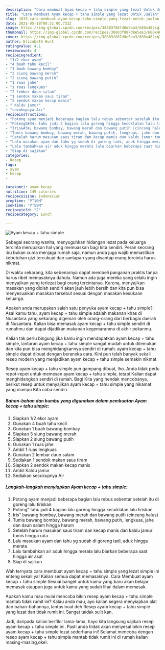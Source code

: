 ```yaml
---
description: "Cara membuat Ayam kecap + tahu simple yang lezat Untuk Jualan"
title: "Cara membuat Ayam kecap + tahu simple yang lezat Untuk Jualan"
slug: 1033-cara-membuat-ayam-kecap-tahu-simple-yang-lezat-untuk-jualan
date: 2021-05-18T00:52:00.731Z
image: https://img-global.cpcdn.com/recipes/38803f887d8e5ea3/680x482cq70/ayam-kecap-tahu-simple-foto-resep-utama.jpg
thumbnail: https://img-global.cpcdn.com/recipes/38803f887d8e5ea3/680x482cq70/ayam-kecap-tahu-simple-foto-resep-utama.jpg
cover: https://img-global.cpcdn.com/recipes/38803f887d8e5ea3/680x482cq70/ayam-kecap-tahu-simple-foto-resep-utama.jpg
author: Elizabeth Hunt
ratingvalue: 4.1
reviewcount: 4
recipeingredient:
- "1/2 ekor ayam"
- "4 buah tahu kecil"
- "1 buah bawang bombay"
- "3 siung bawang merah"
- "2 siung bawang putih"
- "1 ruas jahe"
- "1 ruas lengkuas"
- "2 lembar daun salam"
- "1 sendok makan saus tiram"
- "2 sendok makan kecap manis"
- " Kaldu jamur"
- "secukupnya Air"
recipeinstructions:
- "Potong ayam menjadi beberapa bagian lalu rebus sebentar setelah itu di goreng lalu tiriskan"
- "Potong&#34; tahu jadi 4 bagian lalu goreng hingga kecoklatan lalu tiriskan"
- "Iris&#34; bawang bombay, bawang merah dan bawang putih (cincang halus)"
- "Tumis bawang bombay, bawang merah, bawang putih, lengkuas, jahe dan daun salam hingga harum"
- "Setelah harum masukan saus tiram dan kecap manis dan kaldu jamur tumis hingga rata"
- "Lalu masukan ayam dan tahu yg sudah di goreng tadi, aduk hingga merata"
- "Lalu tambahkan air aduk hingga merata lalu biarkan beberapa saat hingga air asat"
- "Siap di sajikan"
categories:
- Resep
tags:
- ayam
- kecap
- 

katakunci: ayam kecap  
nutrition: 149 calories
recipecuisine: Indonesian
preptime: "PT16M"
cooktime: "PT59M"
recipeyield: "2"
recipecategory: Lunch

---
```



![Ayam kecap + tahu simple](https://img-global.cpcdn.com/recipes/38803f887d8e5ea3/680x482cq70/ayam-kecap-tahu-simple-foto-resep-utama.jpg)

Sebagai seorang wanita, menyuguhkan hidangan lezat pada keluarga tercinta merupakan hal yang memuaskan bagi kita sendiri. Peran seorang ibu bukan cuma menjaga rumah saja, namun anda juga wajib memastikan kebutuhan gizi tercukupi dan santapan yang disantap orang tercinta harus nikmat.

Di waktu  sekarang, kita sebenarnya dapat membeli panganan praktis tanpa harus ribet memasaknya dahulu. Namun ada juga mereka yang selalu ingin menyajikan yang terlezat bagi orang tercintanya. Karena, menyajikan masakan yang diolah sendiri akan jauh lebih bersih dan kita pun bisa menyesuaikan masakan tersebut sesuai dengan masakan kesukaan keluarga. 



Apakah anda merupakan salah satu penyuka ayam kecap + tahu simple?. Asal kamu tahu, ayam kecap + tahu simple adalah makanan khas di Nusantara yang sekarang digemari oleh orang-orang dari berbagai daerah di Nusantara. Kalian bisa memasak ayam kecap + tahu simple sendiri di rumahmu dan dapat dijadikan makanan kegemaranmu di akhir pekanmu.

Kalian tak perlu bingung jika kamu ingin mendapatkan ayam kecap + tahu simple, lantaran ayam kecap + tahu simple sangat mudah untuk ditemukan dan kita pun bisa menghidangkannya sendiri di rumah. ayam kecap + tahu simple dapat dibuat dengan beraneka cara. Kini pun telah banyak sekali resep modern yang menjadikan ayam kecap + tahu simple semakin nikmat.

Resep ayam kecap + tahu simple pun gampang dibuat, lho. Anda tidak perlu repot-repot untuk memesan ayam kecap + tahu simple, tetapi Kalian dapat menghidangkan sendiri di rumah. Bagi Kita yang hendak mencobanya, berikut resep untuk menyajikan ayam kecap + tahu simple yang nikamat yang mampu Kita coba sendiri.

<!--inarticleads1-->

##### Bahan-bahan dan bumbu yang digunakan dalam pembuatan Ayam kecap + tahu simple:

1. Siapkan 1/2 ekor ayam
1. Gunakan 4 buah tahu kecil
1. Gunakan 1 buah bawang bombay
1. Siapkan 3 siung bawang merah
1. Siapkan 2 siung bawang putih
1. Gunakan 1 ruas jahe
1. Ambil 1 ruas lengkuas
1. Gunakan 2 lembar daun salam
1. Sediakan 1 sendok makan saus tiram
1. Siapkan 2 sendok makan kecap manis
1. Ambil  Kaldu jamur
1. Sediakan secukupnya Air




<!--inarticleads2-->

##### Langkah-langkah menyiapkan Ayam kecap + tahu simple:

1. Potong ayam menjadi beberapa bagian lalu rebus sebentar setelah itu di goreng lalu tiriskan
1. Potong&#34; tahu jadi 4 bagian lalu goreng hingga kecoklatan lalu tiriskan
1. Iris&#34; bawang bombay, bawang merah dan bawang putih (cincang halus)
1. Tumis bawang bombay, bawang merah, bawang putih, lengkuas, jahe dan daun salam hingga harum
1. Setelah harum masukan saus tiram dan kecap manis dan kaldu jamur tumis hingga rata
1. Lalu masukan ayam dan tahu yg sudah di goreng tadi, aduk hingga merata
1. Lalu tambahkan air aduk hingga merata lalu biarkan beberapa saat hingga air asat
1. Siap di sajikan




Wah ternyata cara membuat ayam kecap + tahu simple yang lezat simple ini enteng sekali ya! Kalian semua dapat memasaknya. Cara Membuat ayam kecap + tahu simple Sesuai banget untuk kamu yang baru akan belajar memasak ataupun juga untuk kamu yang sudah lihai dalam memasak.

Apakah kamu mau mulai mencoba bikin resep ayam kecap + tahu simple mantab tidak rumit ini? Kalau anda mau, ayo kalian segera menyiapkan alat dan bahan-bahannya, lantas buat deh Resep ayam kecap + tahu simple yang lezat dan tidak rumit ini. Sangat taidak sulit kan. 

Jadi, daripada kalian berfikir lama-lama, hayo kita langsung sajikan resep ayam kecap + tahu simple ini. Pasti anda tiidak akan menyesal bikin resep ayam kecap + tahu simple lezat sederhana ini! Selamat mencoba dengan resep ayam kecap + tahu simple mantab tidak rumit ini di rumah kalian masing-masing,oke!.

